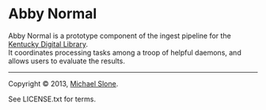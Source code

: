 Abby Normal
===========

Abby Normal is a prototype component of the ingest pipeline
for the [Kentucky Digital Library](http://kdl.kyvl.org).  
It coordinates processing tasks among a troop of helpful
daemons, and allows users to evaluate the results.

---

Copyright © 2013, [Michael Slone](mailto:m.slone@uky.edu).

See LICENSE.txt for terms.
